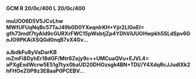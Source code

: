 #### GCM R 20/0c/400 L 20/0c/400
**muUO06D5V5JCvLhw**<br/>**MWfUFUqNqBc57TaJ49b0D0YXeqnIrKH+Yjir2LlGeEI=**<br/>**gfh73mdf7tyAId9cGURXrFWC15pWsbtjZp4YDhViUUOHwpkh5SLdSpv6GoJO9PKAiXSQGd0nqB7xX4Gv...**<br/><br/>
**aJbdkFu8yVaDarKB**<br/>**mZmFi8DyhEr18dGF/Mtr6Zejy9c++UMCuaQVu+EJVL4=**<br/>**aPXgExdWcrw5E51gTtyx0baUD20DHOzsgk4BN+TDl//Y4XdqRcJJudIXk2hFHOeZ0P9z3E8aaP0PCEBV...**